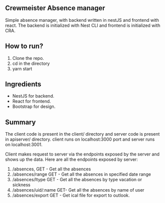 ## Crewmeister Absence manager

Simple absence manager, with backend written in nestJS and frontend with react.
The backend is initialized with Nest CLI and frontend is initialized with CRA.

## How to run?

1. Clone the repo.
2. cd in the directory
3. yarn start

## Ingredients

- NestJS for backend.
- React for frontend.
- Bootstrap for design.

## Summary

The client code is present in the client/ directory and server code is present in apiserver/ directory. client runs on localhost:3000 port and server runs on localhost:3001.

Client makes request to server via the endpoints exposed by the server and shows up the data. Here are all the endpoints exposed by server:

1. /absences, GET - Get all the absences
2. /absences/range GET - Get all the absences in specified date range
3. /absences/ltype GET - Get all the absences by type vacation or sickness
4. /absences/uid/:name GET- Get all the absences by name of user
5. /absences/export GET - Get ical file for export to outlook.

